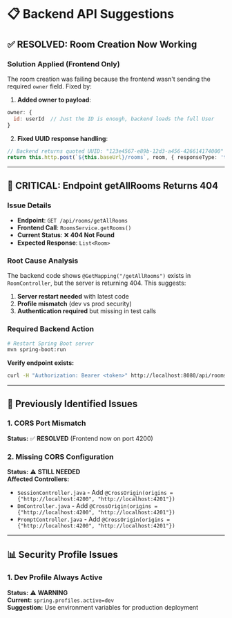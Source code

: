 # 📋 Backend API Suggestions

## ✅ RESOLVED: Room Creation Now Working

### **Solution Applied (Frontend Only)**
The room creation was failing because the frontend wasn't sending the required `owner` field. Fixed by:

1. **Added owner to payload**:
```javascript
owner: {
  id: userId  // Just the ID is enough, backend loads the full User
}
```

2. **Fixed UUID response handling**:
```typescript
// Backend returns quoted UUID: "123e4567-e89b-12d3-a456-426614174000"
return this.http.post(`${this.baseUrl}/rooms`, room, { responseType: 'text' });
```

---

## 🚨 CRITICAL: Endpoint getAllRooms Returns 404

### **Issue Details**
- **Endpoint**: `GET /api/rooms/getAllRooms`
- **Frontend Call**: `RoomsService.getRooms()`
- **Current Status**: ❌ **404 Not Found**
- **Expected Response**: `List<Room>`

### **Root Cause Analysis**
The backend code shows `@GetMapping("/getAllRooms")` exists in `RoomController`, but the server is returning 404. This suggests:

1. **Server restart needed** with latest code
2. **Profile mismatch** (dev vs prod security)
3. **Authentication required** but missing in test calls

### **Required Backend Action**
```bash
# Restart Spring Boot server
mvn spring-boot:run
```

**Verify endpoint exists:**
```bash
curl -H "Authorization: Bearer <token>" http://localhost:8080/api/rooms/getAllRooms
```

---

## 🔧 Previously Identified Issues

### 1. **CORS Port Mismatch** 
**Status:** ✅ **RESOLVED** (Frontend now on port 4200)  

### 2. **Missing CORS Configuration**
**Status:** ⚠️ **STILL NEEDED**  
**Affected Controllers:**
- `SessionController.java` - Add `@CrossOrigin(origins = {"http://localhost:4200", "http://localhost:4201"})`
- `DmController.java` - Add `@CrossOrigin(origins = {"http://localhost:4200", "http://localhost:4201"})`
- `PromptController.java` - Add `@CrossOrigin(origins = {"http://localhost:4200", "http://localhost:4201"})`

---

## 📊 Security Profile Issues

### 1. **Dev Profile Always Active**
**Status:** ⚠️ **WARNING**  
**Current:** `spring.profiles.active=dev`  
**Suggestion:** Use environment variables for production deployment 
